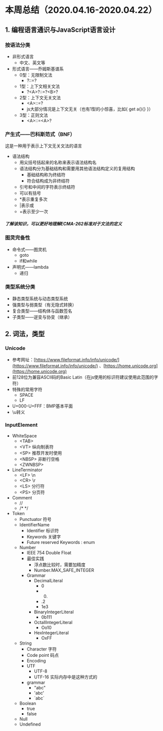 # 本周总结（2020.04.16-2020.04.22）
## 1. 编程语言通识与JavaScript语言设计
### 按语法分类
+ 非形式语言
  + 中文、英文等
+ 形式语言——乔姆斯基谱系
  + 0型：无限制文法
    + ?::=? 
  + 1型：上下文相关文法
    + ?\<A\>?\:\:\=\?\<B\>\?
  + 2型：上下文无关文法
    + \<A\>::=?
    + js大部分情况是上下文无关（也有1型的小惊喜，比如{ get a(){} }）
  + 3型：正则文法
    + \<A>::=\<A>?  
### 产生式——巴科斯范式（BNF）
  这是一种用于表示上下文无关文法的语言
+ 语法结构
  + 用尖括号括起来的名称来表示语法结构名
  + 语法结构分为基础结构和需要用其他语法结构定义的复用结构
    + 基础结构称为终结符
    + 符合结构成为非终结符
  + 引号和中间的字符表示终结符
  + 可以有括号
  + \*表示重复多次
  + \|表示或
  + \+表示至少一次    
##### *了解该知识，可以更好地理解ECMA-262标准对于文法的定义*
### 图灵完备性
+ 命令式——图灵机
  + goto
  + if和while
+ 声明式——lambda
  + 递归
### 类型系统分类
+ 静态类型系统与动态类型系统
+ 强类型与弱类型（有无隐式转换）
+ 复合类型——结构体与函数签名
+ 子类型——逆变与协变（继承）

## 2. 词法，类型
### Unicode
+ 参考网址：[https://www.fileformat.info/info/unicode/](https://www.fileformat.info/info/unicode/) 、[https://home.unicode.org](https://home.unicode.org) 
+ 前128位为兼容ASCII码的Basic Latin（在js使用的标识符建议使用此范围的字符）
+ 特殊的常用字符
  + SPACE
  + LF
+ U+000-U+FFF：BMP基本平面
+ \u转义
### InputElement
+ WhiteSpace
  + \<TAB>
  + \<VT> 纵向制表符
  + \<SP> 推荐开发时使用
  + \<NBSP> 非断行空格
  + \<ZWNBSP>
+ LineTerminator
  + \<LF>  \n
  + \<CR>  \r
  + \<LS> 分行符
  + \<PS> 分页符
+ Comment
  + //
  + /* */
+ Token
  + Punctuator 符号
  + IdentifierName
    + Identifier 标识符
    + Keywords 关键字
    + Future reserved Keywords : enum
  + Number
    + IEEE 754 Double Float
    + 最佳实践
      + 浮点数比较时，需要加精度
      + Number.MAX_SAFE_INTEGER
    + Grammar
      + DecimalLiteral
        + 0
        + 0.
        + .2
        + 1e3
      + BinaryIntegerLiteral
        + 0b111
      + OctallIntegerLiteral
        + Oo10
      + HexIntegerLiteral
        + OxFF
  + String
    + Character 字符
    + Code point 码点
    + Encoding
    + UTF
      + UTF-8
      + UTF-16 实际内存中是这种方式的
    + grammar
      + "abc"
      + 'abc'
      + \`abc\`
  + Boolean
    + true
    + false
  + Null
  + Undefined
